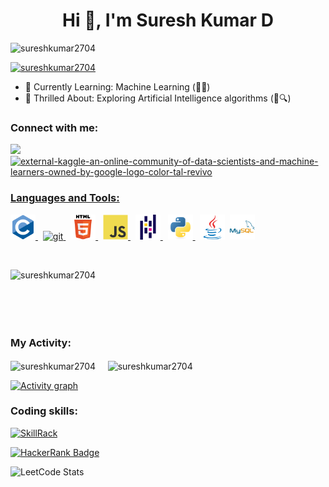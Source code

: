 <h1 align="center">Hi 👋, I'm Suresh Kumar D </h1>
<p align="left"> <img src="https://komarev.com/ghpvc/?username=sureshkumar2704&label=Profile%20views&color=0e75b6&style=flat" alt="sureshkumar2704" /> </p>

<p align="left"> <a href="https://github.com/ryo-ma/github-profile-trophy"><img src="https://github-profile-trophy.vercel.app/?username=sureshkumar2704" alt="sureshkumar2704" /></a> </p>


- 🌱 Currently Learning: Machine Learning (🤖✨)
- 🚀 Thrilled About: Exploring Artificial Intelligence algorithms (🧠🔍)

<h3 align="left">Connect with me:</h3>
<p >
<a href="https://www.linkedin.com/in/suresh-kumar-372579284/"> <img src="https://img.shields.io/badge/LinkedIn-0077B5?style=for-the-badge&logo=linkedin&logoColor=white" /></a>
<a href="https://www.kaggle.com/sureshkumardj"><img width="24" height="24" src="https://img.icons8.com/external-tal-revivo-color-tal-revivo/24/external-kaggle-an-online-community-of-data-scientists-and-machine-learners-owned-by-google-logo-color-tal-revivo.png" alt="external-kaggle-an-online-community-of-data-scientists-and-machine-learners-owned-by-google-logo-color-tal-revivo"/>

<h3 align="left">Languages and Tools:</h3>
<p align="left"> 
  <a href="https://www.cprogramming.com/" target="_blank" rel="noreferrer"><img src="https://raw.githubusercontent.com/devicons/devicon/master/icons/c/c-original.svg" alt="c" width="40" height="40"/> </a>&nbsp;
  <a href="https://git-scm.com/" target="_blank" rel="noreferrer"> <img src="https://www.vectorlogo.zone/logos/git-scm/git-scm-icon.svg" alt="git" width="40" height="40"/> </a>&nbsp;
  <a href="https://www.w3.org/html/" target="_blank" rel="noreferrer"><img src="https://raw.githubusercontent.com/devicons/devicon/master/icons/html5/html5-original-wordmark.svg" alt="html5" width="40" height="40"/> </a>&nbsp;
  <a href="https://developer.mozilla.org/en-US/docs/Web/JavaScript" target="_blank" rel="noreferrer"><img src="https://raw.githubusercontent.com/devicons/devicon/master/icons/javascript/javascript-original.svg" alt="javascript" width="40" height="40"/> </a>&nbsp;
  <a href="https://pandas.pydata.org/" target="_blank" rel="noreferrer"><img src="https://raw.githubusercontent.com/devicons/devicon/2ae2a900d2f041da66e950e4d48052658d850630/icons/pandas/pandas-original.svg" alt="pandas" width="40" height="40"/> </a>&nbsp;
  <a href="https://www.python.org" target="_blank" rel="noreferrer"><img src="https://raw.githubusercontent.com/devicons/devicon/master/icons/python/python-original.svg" alt="python" width="40" height="40"/> </a>&nbsp;
  <a href="https://www.java.com" target="_blank" rel="noreferrer"><img src="https://raw.githubusercontent.com/devicons/devicon/master/icons/java/java-original.svg" alt="java" width="40" height="40"/></a>&nbsp;
  <a href="https://www.mysql.com" target="_blank" rel="noreferrer"><img src="https://raw.githubusercontent.com/devicons/devicon/master/icons/mysql/mysql-original-wordmark.svg" alt="mysql" width="40" height="40"/></a>
</p>
<br>
<p><img align="left" src="https://github-readme-stats.vercel.app/api/top-langs?username=sureshkumar2704&show_icons=true&locale=en&layout=compact" alt="sureshkumar2704" /> </p>
<br><br><br><br><br>
<h3 align="left">My Activity: </h3>
<p>
  <img align="center" width="45%" src="https://github-readme-stats.vercel.app/api?username=sureshkumar2704&show_icons=true&locale=en" alt="sureshkumar2704" /> &nbsp;&nbsp;&nbsp;
<img align="center" width="45%" src="https://github-readme-streak-stats.herokuapp.com/?user=sureshkumar2704&" alt="sureshkumar2704" />


[![Activity graph](https://github-readme-activity-graph.vercel.app/graph?username=sureshkumar2704&bg_color=000000&color=ffffff&line=ff9300&point=ffffff&area=true&hide_border=true)](https://github.com/ashutosh00710/github-readme-activity-graph)

 </p>

<h3>Coding skills: </h3>

[![SkillRack](https://img.shields.io/badge/SkillRack-Profile-blue?style=flat-square)](http://www.skillrack.com/faces/resume.xhtml?id=474552&key=ba52ab3a3e3e91edbdd99960389da26679293afc)  

[![HackerRank Badge](https://img.shields.io/badge/-HackerRank-2EC866?style=flat-square&logo=HackerRank&logoColor=white)](https://www.hackerrank.com/sureshkumar27)


![LeetCode Stats](https://leetcard.jacoblin.cool/SureshKumar27?theme=dark&font=Molle&ext=contest)



